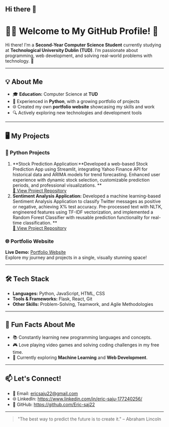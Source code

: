 ## Hi there 👋

# 👨‍💻 Welcome to My GitHub Profile! 👋

Hi there! I'm a **Second-Year Computer Science Student** currently studying at **Technological University Dublin (TUD)**. I’m passionate about programming, web development, and solving real-world problems with technology. 🚀

---

## 💡 About Me
- 🎓 **Education:** Computer Science at **TUD**
- 🐍 Experienced in **Python**, with a growing portfolio of projects
- 🌐 Created my own **portfolio website** showcasing my skills and work
- 🔍 Actively exploring new technologies and development tools

---

## 🖥️ My Projects

### 🐍 Python Projects
1. **Stock Prediction Application:**Developed a web-based Stock Prediction App using Streamlit, integrating Yahoo Finance API for historical data and ARIMA models for trend forecasting. Enhanced user experience with dynamic stock selection, customizable prediction periods, and professional visualizations. **  
   [🔗 View Project Repository](#)  
2. **Sentiment Analysis Application:** Developed a machine learning-based Sentiment Analysis Application to classify Twitter messages as positive or negative, achieving X% test accuracy. Pre-processed text with NLTK, engineered features using TF-IDF vectorization, and implemented a Random Forest Classifier with reusable prediction functionality for real-time classification. **  
   [🔗 View Project Repository](#)  


### 🌐 Portfolio Website
**Live Demo:** [Portfolio Website](#)  
Explore my journey and projects in a single, visually stunning space!

---

## 🛠️ Tech Stack

- **Languages:** Python, JavaScript, HTML, CSS  
- **Tools & Frameworks:** Flask, React, Git  
- **Other Skills:** Problem-Solving, Teamwork, and Agile Methodologies

---

## 🌟 Fun Facts About Me
- 📚 Constantly learning new programming languages and concepts.
- 🎮 Love playing video games and solving coding challenges in my free time.
- 🌱 Currently exploring **Machine Learning** and **Web Development**.

---

## 📫 Let's Connect!

- 📧 Email: ericsaju22@gmail.com
- 🌐 LinkedIn: https://www.linkedin.com/in/eric-saju-177240256/
- 🌟 GitHub: https://github.com/Eric-saj22

---

> "The best way to predict the future is to create it." – Abraham Lincoln

